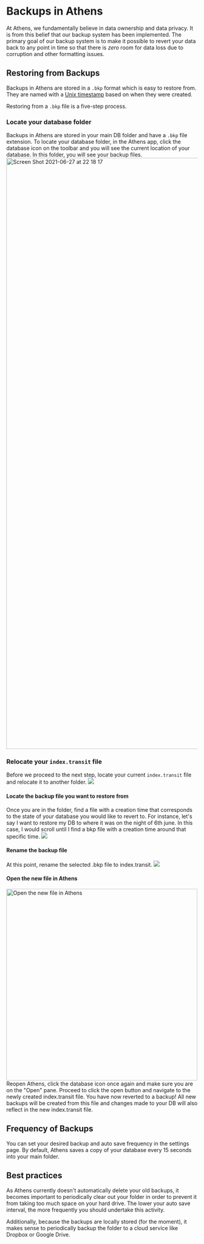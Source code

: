 # Backups in Athens

At Athens, we fundamentally believe in data ownership and data privacy. It is from this belief that our backup system has been implemented. The primary goal of our backup system is to make it possible to revert your data back to any point in time so that there is  *zero* room for data loss due to corruption and other formatting issues. 
## Restoring from Backups
Backups in Athens are stored in a `.bkp` format which is easy to restore from. They are named with a [Unix timestamp](https://en.wikipedia.org/wiki/Unix_time) based on when they were created.

Restoring from a `.bkp` file is a five-step process. 
### Locate your database folder
Backups in Athens are stored in your main DB folder and have a `.bkp` file extension. To locate your database folder, in the Athens app, click the database icon on the toolbar and you will see the current location of your database. In this folder, you will see your backup files. 
<img width="1552" alt="Screen Shot 2021-06-27 at 22 18 17" src="https://user-images.githubusercontent.com/80150109/123552819-954ecb00-d795-11eb-8d86-eb2e246737b8.png">

### Relocate your `index.transit` file
Before we proceed to the next step, locate your current `index.transit` file and relocate it to another folder. 
![](https://user-images.githubusercontent.com/80150109/123552515-160cc780-d794-11eb-961d-8c277b3f632e.gif)
#### Locate the backup file you want to restore from
Once you are in the folder, find a file with a creation time that corresponds to the state of your database you would like to revert to. For instance, let's say I want to restore my DB to where it was on the night of 6th june. In this case, I would scroll until I find a bkp file with a creation time around that specific time. 
![](https://user-images.githubusercontent.com/80150109/123552513-14430400-d794-11eb-8428-8c3ac1f4cc77.gif)
#### Rename the backup file
At this point, rename the selected .bkp file to index.transit.
![](https://user-images.githubusercontent.com/80150109/123552503-0ab99c00-d794-11eb-938a-14fe80200184.gif)
#### Open the new file in Athens
<img width="503" alt="Open the new file in Athens" src="https://user-images.githubusercontent.com/80150109/123552802-76e8cf80-d795-11eb-9fe4-57ac3e8a374f.png">
Reopen Athens, click the database icon once again and make sure you are on the "Open" pane. Proceed to click the open button and navigate to the newly created index.transit file. You have now reverted to a backup! All new backups will be created from this file and changes made to your DB will also reflect in the new index.transit file. 

## Frequency of  Backups
You can set your desired backup and auto save frequency in the settings page. By default, Athens saves a copy of your database every 15 seconds into your main folder. 

## Best practices
As Athens currently doesn't automatically delete your old backups, it becomes important to periodically clear out your folder in order to prevent it from taking too much space on your hard drive. The lower your auto save interval, the more frequently you should undertake this activity. 

Additionally, because the backups are locally stored (for the moment), it makes sense to periodically backup the folder to a cloud service like Dropbox or Google Drive.
